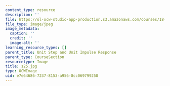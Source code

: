 ```yaml
---
content_type: resource
description: ''
file: https://ol-ocw-studio-app-production.s3.amazonaws.com/courses/18-03sc-differential-equations-fall-2011/e7e6468672378153a9568cc069799258_s25.jpg
file_type: image/jpeg
image_metadata:
  caption: ''
  credit: ''
  image-alt: ''
learning_resource_types: []
parent_title: Unit Step and Unit Impulse Response
parent_type: CourseSection
resourcetype: Image
title: s25.jpg
type: OCWImage
uid: e7e64686-7237-8153-a956-8cc069799258
---
```

